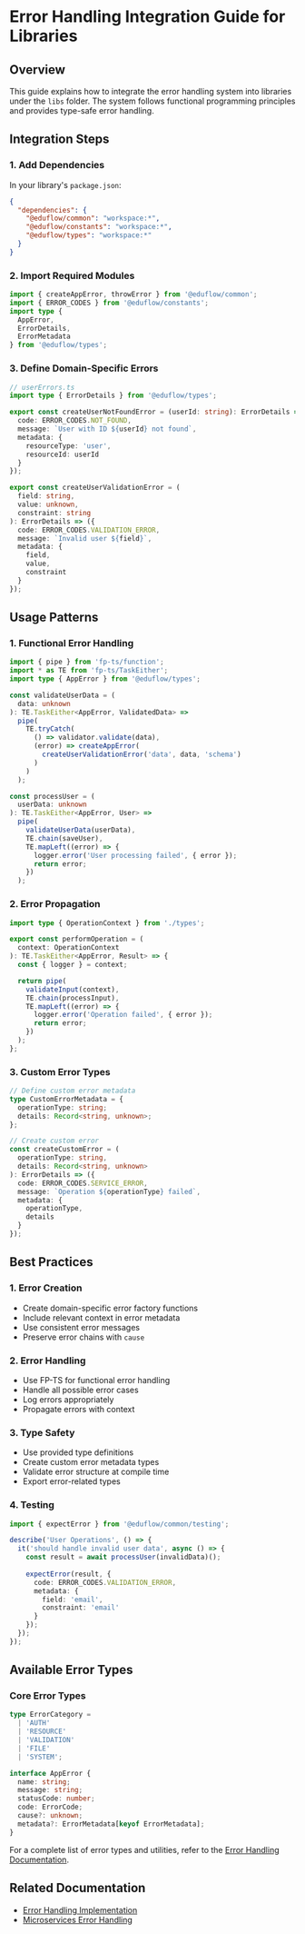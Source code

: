 # Error Handling Integration Guide for Libraries

## Overview
This guide explains how to integrate the error handling system into libraries under the `libs` folder. The system follows functional programming principles and provides type-safe error handling.

## Integration Steps

### 1. Add Dependencies
In your library's `package.json`:
```json
{
  "dependencies": {
    "@eduflow/common": "workspace:*",
    "@eduflow/constants": "workspace:*",
    "@eduflow/types": "workspace:*"
  }
}
```

### 2. Import Required Modules
```typescript
import { createAppError, throwError } from '@eduflow/common';
import { ERROR_CODES } from '@eduflow/constants';
import type { 
  AppError, 
  ErrorDetails, 
  ErrorMetadata 
} from '@eduflow/types';
```

### 3. Define Domain-Specific Errors

```typescript
// userErrors.ts
import type { ErrorDetails } from '@eduflow/types';

export const createUserNotFoundError = (userId: string): ErrorDetails => ({
  code: ERROR_CODES.NOT_FOUND,
  message: `User with ID ${userId} not found`,
  metadata: {
    resourceType: 'user',
    resourceId: userId
  }
});

export const createUserValidationError = (
  field: string,
  value: unknown,
  constraint: string
): ErrorDetails => ({
  code: ERROR_CODES.VALIDATION_ERROR,
  message: `Invalid user ${field}`,
  metadata: {
    field,
    value,
    constraint
  }
});
```

## Usage Patterns

### 1. Functional Error Handling
```typescript
import { pipe } from 'fp-ts/function';
import * as TE from 'fp-ts/TaskEither';
import type { AppError } from '@eduflow/types';

const validateUserData = (
  data: unknown
): TE.TaskEither<AppError, ValidatedData> =>
  pipe(
    TE.tryCatch(
      () => validator.validate(data),
      (error) => createAppError(
        createUserValidationError('data', data, 'schema')
      )
    )
  );

const processUser = (
  userData: unknown
): TE.TaskEither<AppError, User> =>
  pipe(
    validateUserData(userData),
    TE.chain(saveUser),
    TE.mapLeft((error) => {
      logger.error('User processing failed', { error });
      return error;
    })
  );
```

### 2. Error Propagation
```typescript
import type { OperationContext } from './types';

export const performOperation = (
  context: OperationContext
): TE.TaskEither<AppError, Result> => {
  const { logger } = context;

  return pipe(
    validateInput(context),
    TE.chain(processInput),
    TE.mapLeft((error) => {
      logger.error('Operation failed', { error });
      return error;
    })
  );
};
```

### 3. Custom Error Types
```typescript
// Define custom error metadata
type CustomErrorMetadata = {
  operationType: string;
  details: Record<string, unknown>;
};

// Create custom error
const createCustomError = (
  operationType: string,
  details: Record<string, unknown>
): ErrorDetails => ({
  code: ERROR_CODES.SERVICE_ERROR,
  message: `Operation ${operationType} failed`,
  metadata: {
    operationType,
    details
  }
});
```

## Best Practices

### 1. Error Creation
- Create domain-specific error factory functions
- Include relevant context in error metadata
- Use consistent error messages
- Preserve error chains with `cause`

### 2. Error Handling
- Use FP-TS for functional error handling
- Handle all possible error cases
- Log errors appropriately
- Propagate errors with context

### 3. Type Safety
- Use provided type definitions
- Create custom error metadata types
- Validate error structure at compile time
- Export error-related types

### 4. Testing
```typescript
import { expectError } from '@eduflow/common/testing';

describe('User Operations', () => {
  it('should handle invalid user data', async () => {
    const result = await processUser(invalidData)();
    
    expectError(result, {
      code: ERROR_CODES.VALIDATION_ERROR,
      metadata: {
        field: 'email',
        constraint: 'email'
      }
    });
  });
});
```

## Available Error Types

### Core Error Types
```typescript
type ErrorCategory =
  | 'AUTH'
  | 'RESOURCE'
  | 'VALIDATION'
  | 'FILE'
  | 'SYSTEM';

interface AppError {
  name: string;
  message: string;
  statusCode: number;
  code: ErrorCode;
  cause?: unknown;
  metadata?: ErrorMetadata[keyof ErrorMetadata];
}
```

For a complete list of error types and utilities, refer to the [Error Handling Documentation](../common/docs/error-handling.md).

## Related Documentation
- [Error Handling Implementation](../common/docs/error-handling.md)
- [Microservices Error Handling](../../apps/docs/error-handling-usage.md)
